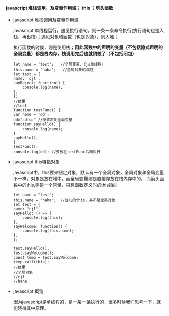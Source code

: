 
#### javascript 堆栈调用，及变量作用域； this ；剪头函数

- javascript 堆栈调用及变量作用域

  javascript 单线程运行，遇见执行语句，则一条一条命令执行(执行语句也是入栈，再出栈)；遇见对象和函数（也是对象），则入堆；

  执行函数的时候，则是使用栈；**因此函数中的声明的变量（不包括隐式声明的全局变量）都是栈内存，栈调用完后也就销毁了（不包括闭包）**

    ```
    let name = 'test';   //全局变量，（js单线程）
    this.name = 'haha';   //全局对象的属性
    let test = {
    name: 'cjl',
    sayReject: function() {
        console.log(name);
    },
    };
    //结果
    //test
    function testFunc() {
    var name = 'dd';
    dd="sdfsd" //隐式声明全局变量
    function sayHello() {
        console.log(name);
    }
    sayHello();
    }
    testFunc();
    console.log(dd); //要放在testFunc后面执行
    ```

- javascript this特指对象
    
    javascript中，this要来制定对象，默认有一个全局对象，全局对象和全局变量不一样，对象是放在堆中，而全局变量则是直接存放在栈内存中的。
    而箭头函数中的this,则是一个常量，只想函数定义时的this指向

    ```
    let name = "test";
    this.name = "haha";  //这儿的this，并不是全局对象
    let test = {
    name: "cjl",
    sayHello: () => {
        console.log(this);
    },
    sayWelcome: function() {
        console.log(this.name);
    },
    };

    test.sayHello();
    test.sayWelcome();
    const temp = test.sayWelcome;
    temp.call(this);
    //结果
    //全局对象
    //cjl
    //haha
    ```

- javascript 概览
  
  因为javascript是单线程的，是一条一条执行的，很多时候我们思考一下，就能晓得其中原理。
